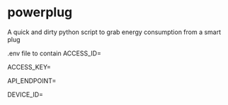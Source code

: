 # powerplug

A quick and dirty python script to grab energy consumption from a smart plug

.env file to contain
ACCESS_ID=<your access ID here>

ACCESS_KEY=<your client secret here>

API_ENDPOINT=<the Tuya URL for your selected country>

DEVICE_ID=<the Tuya device ID>
